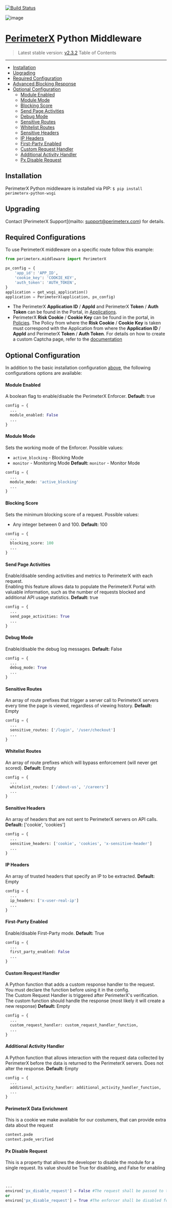 [![Build Status](https://travis-ci.org/PerimeterX/perimeterx-python-wsgi.svg?branch=master)](https://travis-ci.org/PerimeterX/perimeterx-python-wsgi)

![image](https://s.perimeterx.net/logo.png)

[PerimeterX](http://www.perimeterx.com) Python Middleware
=============================================================
> Latest stable version: [v2.3.2](https://pypi.org/project/perimeterx-python-wsgi/)
Table of Contents
-----------------
- [Installation](#installation)
- [Upgrading](#upgrading)
- [Required Configuration](#required_config)
- [Advanced Blocking Response](#advanced_blocking_response)
- [Optional Configuration](#configuration)
    * [Module Enabled](#module_enabled)
    * [Module Mode](#module_mode)
    * [Blocking Score](#blocking_score)
    * [Send Page Activities](#send_page_activities)
    * [Debug Mode](#debug_mode)
    * [Sensitive Routes](#sensitive_routes)
    * [Whitelist Routes](#whitelist_routes)
    * [Sensitive Headers](#sensitive_headers)
    * [IP Headers](#ip_headers)
    * [First-Party Enabled](#first_party_enabled)
    * [Custom Request Handler](#custom_request_handler)
    * [Additional Activity Handler](#additional_activity_handler)
    * [Px Disable Request](#px_disable_request)
## <a name="installation"></a> Installation
PerimeterX Python middleware is installed via PIP:
`$ pip install perimeterx-python-wsgi`

## <a name="upgrading"></a> Upgrading
Contact [PerimeterX Support](mailto: support@perimeterx.com) for details.
## <a name="required_config"></a> Required Configurations
To use PerimeterX middleware on a specific route follow this example:

```python
from perimeterx.middleware import PerimeterX

px_config = {
    'app_id': 'APP_ID',
    'cookie_key': 'COOKIE_KEY',
    'auth_token': 'AUTH_TOKEN',
}
application = get_wsgi_application()
application = PerimeterX(application, px_config)
```
- The PerimeterX **Application ID** / **AppId** and PerimeterX **Token** / **Auth Token** can be found in the Portal, in [Applications](https://console.perimeterx.com/#/app/applicationsmgmt).
- PerimeterX **Risk Cookie** / **Cookie Key** can be found in the portal, in [Policies](https://console.perimeterx.com/#/app/policiesmgmt).
The Policy from where the **Risk Cookie** / **Cookie Key** is taken must correspond with the Application from where the **Application ID** / **AppId** and PerimeterX **Token** / **Auth Token**.
For details on how to create a custom Captcha page, refer to the [documentation](https://console.perimeterx.com/docs/server_integration_new.html#custom-captcha-section)
## <a name="configuration"></a>Optional Configuration
In addition to the basic installation configuration [above](#required_config), the following configurations options are available:
#### <a name="module_enabled"></a>Module Enabled
A boolean flag to enable/disable the PerimeterX Enforcer.
**Default:** true
```python
config = {
  ...
  module_enabled: False
  ...
}
```
#### <a name="module_mode"></a>Module Mode
Sets the working mode of the Enforcer.
Possible values:
* `active_blocking` - Blocking Mode
* `monitor` - Monitoring Mode
**Default:** `monitor` - Monitor Mode
```python
config = {
  ...
  module_mode: 'active_blocking'
  ...
}
```
#### <a name="blocking_score"></a>Blocking Score
Sets the minimum blocking score of a request.
Possible values:
* Any integer between 0 and 100.
**Default:** 100
```python
config = {
  ...
  blocking_score: 100
  ...
}
```
#### <a name="send_page_activities"></a>Send Page Activities
Enable/disable sending activities and metrics to PerimeterX with each request. <br/>
Enabling this feature allows data to populate the PerimeterX Portal with valuable information, such as the number of requests blocked and additional API usage statistics.
**Default:** true
```python
config = {
  ...
  send_page_activities: True
  ...
}
```
#### <a name="debug_mode"></a>Debug Mode
Enable/disable the debug log messages.
**Default:** False
```python
config = {
  ...
  debug_mode: True
  ...
}
```
#### <a name="sensitive_routes"></a> Sensitive Routes
An array of route prefixes that trigger a server call to PerimeterX servers every time the page is viewed, regardless of viewing history.
**Default:** Empty
```python
config = {
  ...
  sensitive_routes: ['/login', '/user/checkout']
  ...
}
```
#### <a name="whitelist_routes"></a> Whitelist Routes
An array of route prefixes which will bypass enforcement (will never get scored).
**Default:** Empty
```python
config = {
  ...
  whitelist_routes: ['/about-us', '/careers']
  ...
}
```
#### <a name="sensitive_headers"></a>Sensitive Headers
An array of headers that are not sent to PerimeterX servers on API calls.
**Default:** ['cookie', 'cookies']
```python
config = {
  ...
  sensitive_headers: ['cookie', 'cookies', 'x-sensitive-header']
  ...
}
```
#### <a name="ip_headers"></a>IP Headers
An array of trusted headers that specify an IP to be extracted.
**Default:** Empty
```python
config = {
  ...
  ip_headers: ['x-user-real-ip']
  ...
}
```
#### <a name="first_party_enabled"></a>First-Party Enabled
Enable/disable First-Party mode.
**Default:** True
```python
config = {
  ...
  first_party_enabled: False
  ...
}
```
#### <a name="custom_request_handler"></a>Custom Request Handler
A Python function that adds a custom response handler to the request.</br>
You must declare the function before using it in the config.</br>
The Custom Request Handler is triggered after PerimeterX's verification.
The custom function should handle the response (most likely it will create a new response)
**Default:** Empty
```python
config = {
  ...
  custom_request_handler: custom_request_handler_function,
  ...
}
```
#### <a name="additional_activity_handler"></a>Additional Activity Handler
A Python function that allows interaction with the request data collected by PerimeterX before the data is returned to the PerimeterX servers. Does not alter the response.
**Default:** Empty
```python
config = {
  ...
  additional_activity_handler: additional_activity_handler_function,
  ...
}
```

#### <a name="pxde"></a>PerimeterX Data Enrichment
This is a cookie we make available for our costumers, that can provide extra data about the request
```python
context.pxde
context.pxde_verified

```

#### <a name="px_disable_request"></a>Px Disable Request
This is a property that allows the developer to disable the module for a single request. Its value should be True for disabling, and False for enabling
```python


...
environ['px_disable_request'] = False #The request shall be passed to the enforcer.
or
environ['px_disable_request'] = True #The enforcer shall be disabled for that request.

```

